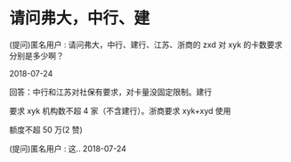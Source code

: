 # 请问弗大，中行、建

(提问)匿名用户 : 请问弗大，中行、建行、江苏、浙商的 zxd 对 xyk 的卡数要求分别是多少啊？

2018-07-24

回答：中行和江苏对社保有要求，对卡量没固定限制。建行

要求 xyk 机构数不超 4 家（不含建行）。浙商要求 xyk+xyd 使用

额度不超 50 万(2 赞)

(提问)匿名用户 : 这.. 2018-07-24